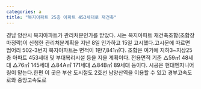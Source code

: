 ```yaml
---
categories: a
title: "복지아파트 25층 아파트 453세대로 재건축"
---
```

경남 양산시 복지아파트가 관리처분인가를 받았다. 시는 복지아파트 재건축조합(조합장 마정락)이 신청한 관리처분계획을 지난 8일 인가하고 15일 고시했다.고시문에 따르면 범어리 502-3번지 복지아파트는 면적이 1만7,841㎡다. 조합은 여기에 지하3~지상25층 아파트 453세대 및 부대복리시설 등을 지을 계획이다. 전용면적 기준 △59㎡ 48세대 △76㎡ 145세대 △84A㎡ 171세대 △84B㎡ 89세대 등이다. 시공은 현대엔지니어링이 맡는다.한편 이 곳은 부산 도시철도 2호선 남양산역을 이용할 수 있고 경부고속도로와 중앙고속도로